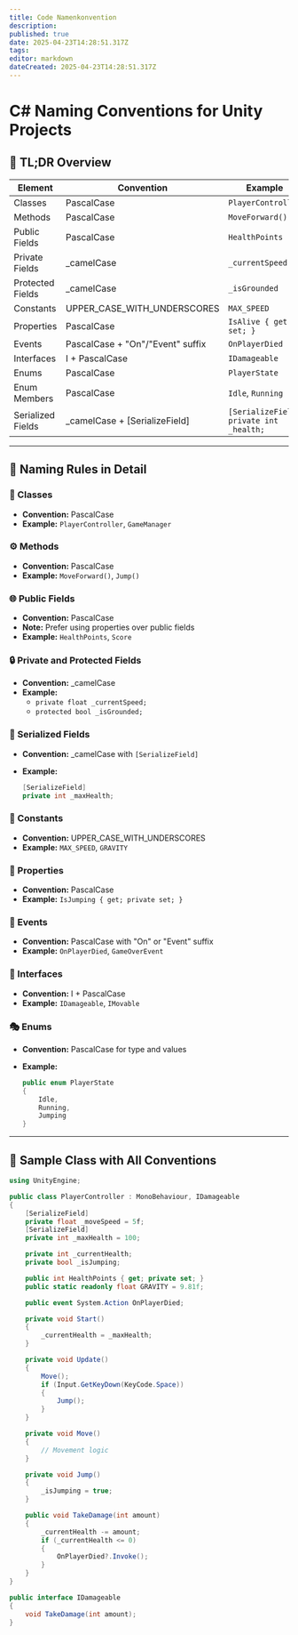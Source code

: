 ```yaml
---
title: Code Namenkonvention
description: 
published: true
date: 2025-04-23T14:28:51.317Z
tags: 
editor: markdown
dateCreated: 2025-04-23T14:28:51.317Z
---
```


# C# Naming Conventions for Unity Projects

## 🧠 TL;DR Overview

| Element | Convention | Example |
| --- | --- | --- |
| Classes | PascalCase | `PlayerController` |
| Methods | PascalCase | `MoveForward()` |
| Public Fields | PascalCase | `HealthPoints` |
| Private Fields | _camelCase | `_currentSpeed` |
| Protected Fields | _camelCase | `_isGrounded` |
| Constants | UPPER_CASE_WITH_UNDERSCORES | `MAX_SPEED` |
| Properties | PascalCase | `IsAlive { get; set; }` |
| Events | PascalCase + "On"/"Event" suffix | `OnPlayerDied` |
| Interfaces | I + PascalCase | `IDamageable` |
| Enums | PascalCase | `PlayerState` |
| Enum Members | PascalCase | `Idle`, `Running` |
| Serialized Fields | _camelCase + [SerializeField] | `[SerializeField] private int _health;` |

---

## 🧾 Naming Rules in Detail

### 🧱 Classes

- **Convention:** PascalCase
- **Example:** `PlayerController`, `GameManager`

### ⚙️ Methods

- **Convention:** PascalCase
- **Example:** `MoveForward()`, `Jump()`

### 🌐 Public Fields

- **Convention:** PascalCase
- **Note:** Prefer using properties over public fields
- **Example:** `HealthPoints`, `Score`

### 🔒 Private and Protected Fields

- **Convention:** _camelCase
- **Example:**
  - `private float _currentSpeed;`
  - `protected bool _isGrounded;`

### 💾 Serialized Fields

- **Convention:** _camelCase with `[SerializeField]`
- **Example:**
  
  ```csharp
  [SerializeField] 
  private int _maxHealth;
  ```
  

### 🔁 Constants

- **Convention:** UPPER_CASE_WITH_UNDERSCORES
- **Example:** `MAX_SPEED`, `GRAVITY`

### 🏡 Properties

- **Convention:** PascalCase
- **Example:** `IsJumping { get; private set; }`

### 🔔 Events

- **Convention:** PascalCase with "On" or "Event" suffix
- **Example:** `OnPlayerDied`, `GameOverEvent`

### 🤝 Interfaces

- **Convention:** I + PascalCase
- **Example:** `IDamageable`, `IMovable`

### 🎭 Enums

- **Convention:** PascalCase for type and values
- **Example:**
  
  ```csharp
  public enum PlayerState
  {
      Idle,
      Running,
      Jumping
  }
  ```
  

---

## 🧩 Sample Class with All Conventions

```csharp
using UnityEngine;

public class PlayerController : MonoBehaviour, IDamageable
{
    [SerializeField] 
    private float _moveSpeed = 5f;
    [SerializeField] 
    private int _maxHealth = 100;

    private int _currentHealth;
    private bool _isJumping;

    public int HealthPoints { get; private set; }
    public static readonly float GRAVITY = 9.81f;

    public event System.Action OnPlayerDied;

    private void Start()
    {
        _currentHealth = _maxHealth;
    }

    private void Update()
    {
        Move();
        if (Input.GetKeyDown(KeyCode.Space))
        {
            Jump();
        }
    }

    private void Move()
    {
        // Movement logic
    }

    private void Jump()
    {
        _isJumping = true;
    }

    public void TakeDamage(int amount)
    {
        _currentHealth -= amount;
        if (_currentHealth <= 0)
        {
            OnPlayerDied?.Invoke();
        }
    }
}

public interface IDamageable
{
    void TakeDamage(int amount);
}
```